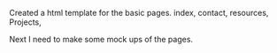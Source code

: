 Created a html template for the basic pages. 
index,
contact,
resources,
Projects,

Next I need to make some mock ups of the pages. 
